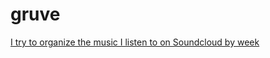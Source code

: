 # gruve
[I try to organize the music I listen to on Soundcloud by week](http://gruve.meteor.com "gruve")
